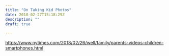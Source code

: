 ```yaml
---
title: "On Taking Kid Photos"
date: 2018-02-27T15:18:29Z
description: ""
draft: true

---
```


https://www.nytimes.com/2018/02/26/well/family/parents-videos-children-smartphones.html
